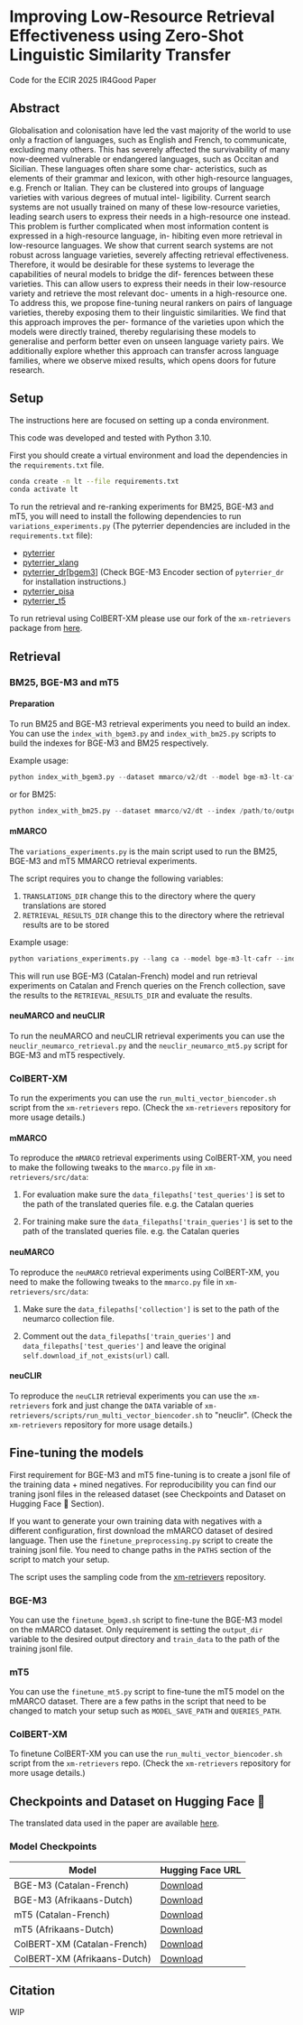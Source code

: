 # Improving Low-Resource Retrieval Effectiveness using Zero-Shot Linguistic Similarity Transfer

Code for the ECIR 2025 IR4Good Paper

## Abstract

Globalisation and colonisation have led the vast majority of
the world to use only a fraction of languages, such as English and French,
to communicate, excluding many others. This has severely affected the
survivability of many now-deemed vulnerable or endangered languages,
such as Occitan and Sicilian. These languages often share some char-
acteristics, such as elements of their grammar and lexicon, with other
high-resource languages, e.g. French or Italian. They can be clustered
into groups of language varieties with various degrees of mutual intel-
ligibility. Current search systems are not usually trained on many of
these low-resource varieties, leading search users to express their needs
in a high-resource one instead. This problem is further complicated when
most information content is expressed in a high-resource language, in-
hibiting even more retrieval in low-resource languages. We show that
current search systems are not robust across language varieties, severely
affecting retrieval effectiveness. Therefore, it would be desirable for these
systems to leverage the capabilities of neural models to bridge the dif-
ferences between these varieties. This can allow users to express their
needs in their low-resource variety and retrieve the most relevant doc-
uments in a high-resource one. To address this, we propose fine-tuning
neural rankers on pairs of language varieties, thereby exposing them to
their linguistic similarities. We find that this approach improves the per-
formance of the varieties upon which the models were directly trained,
thereby regularising these models to generalise and perform better even
on unseen language variety pairs. We additionally explore whether this
approach can transfer across language families, where we observe mixed
results, which opens doors for future research.

## Setup
The instructions here are focused on setting up a conda environment.

This code was developed and tested with Python 3.10. 

First you should create a virtual environment and load the dependencies in the `requirements.txt` file.

```bash
conda create -n lt --file requirements.txt
conda activate lt
```

To run the retrieval and re-ranking experiments for BM25, BGE-M3 and mT5, you will need to install the following dependencies to run `variations_experiments.py` (The pyterrier dependencies are included in the `requirements.txt` file):

- [pyterrier](https://pyterrier.readthedocs.io/)
- [pyterrier_xlang](https://github.com/seanmacavaney/pyterrier_xlang)
- [pyterrier_dr[bgem3]](https://github.com/terrierteam/pyterrier_dr) (Check BGE-M3 Encoder section of `pyterrier_dr` for installation instructions.)
- [pyterrier_pisa](https://github.com/terrierteam/pyterrier_pisa)
- [pyterrier_t5](https://github.com/terrierteam/pyterrier_t5)

To run retrieval using ColBERT-XM please use our fork of the `xm-retrievers` package from [here](https://github.com/andreaschari/xm-retrievers).

## Retrieval

### BM25, BGE-M3 and mT5

#### Preparation

To run BM25 and BGE-M3 retrieval experiments you need to build an index. You can use the `index_with_bgem3.py` and `index_with_bm25.py` scripts to build the indexes for BGE-M3 and BM25 respectively.

Example usage:

```python
python index_with_bgem3.py --dataset mmarco/v2/dt --model bge-m3-lt-cafr --index /path/to/output
```

or for BM25:

```python
python index_with_bm25.py --dataset mmarco/v2/dt --index /path/to/output --language nl
```

#### mMARCO

The `variations_experiments.py` is the main script used to run the BM25, BGE-M3 and mT5 MMARCO retrieval experiments.

The script requires you to change the following variables:

1. `TRANSLATIONS_DIR` change this to the directory where the query translations are stored
2. `RETRIEVAL_RESULTS_DIR` change this to the directory where the retrieval results are to be stored

Example usage:

```python
python variations_experiments.py --lang ca --model bge-m3-lt-cafr --index /path/to/index --evaluate
```

This will run use BGE-M3 (Catalan-French) model  and run retrieval experiments on Catalan and French queries on the French collection, save the results to the `RETRIEVAL_RESULTS_DIR` and evaluate the results.

#### neuMARCO and neuCLIR

To run the neuMARCO and neuCLIR retrieval experiments you can use the `neuclir_neumarco_retrieval.py` and the `neuclir_neumarco_mt5.py` script for BGE-M3 and mT5 respectively.

### ColBERT-XM

To run the experiments you can use the `run_multi_vector_biencoder.sh` script from the `xm-retrievers` repo. (Check the `xm-retrievers` repository for more usage details.)

#### mMARCO

To reproduce the `mMARCO` retrieval experiments using ColBERT-XM, you need to make the following tweaks to the `mmarco.py` file in `xm-retrievers/src/data`:

1. For evaluation make sure the `data_filepaths['test_queries']` is set to the path of the translated queries file. e.g. the Catalan queries

2. For training make sure the `data_filepaths['train_queries']` is set to the path of the translated queries file. e.g. the Catalan queries

#### neuMARCO

To reproduce the `neuMARCO` retrieval experiments using ColBERT-XM, you need to make the following tweaks to the `mmarco.py` file in `xm-retrievers/src/data`:

1. Make sure the `data_filepaths['collection']` is set to the path of the neumarco collection file.

2. Comment out the `data_filepaths['train_queries']` and `data_filepaths['test_queries']` and leave the original `self.download_if_not_exists(url)` call.

#### neuCLIR

To reproduce the `neuCLIR` retrieval experiments you can use the `xm-retrievers` fork and just change the `DATA` variable of `xm-retrievers/scripts/run_multi_vector_biencoder.sh` to "neuclir". (Check the `xm-retrievers` repository for more usage details.)

## Fine-tuning the models

First requirement for BGE-M3 and mT5 fine-tuning is to create a jsonl file of the training data + mined negatives. For reproducibility you can find our traning jsonl files in the released dataset (see Checkpoints and Dataset on Hugging Face 🤗 Section).

If you want to generate your own training data with negatives with a different configuration, first download the mMARCO dataset of desired language. Then use the `finetune_preprocessing.py` script to create the training jsonl file. You need to change paths in the `PATHS` section of the script to match your setup.

The script uses the sampling code from the [xm-retrievers](https://github.com/ant-louis/xm-retrievers) repository.

### BGE-M3

You can use the `finetune_bgem3.sh` script to fine-tune the BGE-M3 model on the mMARCO dataset. Only requirement is setting the `output_dir` variable to the desired output directory and `train_data` to the path of the training jsonl file.

### mT5

You can use the `finetune_mt5.py` script to fine-tune the mT5 model on the mMARCO dataset. There are a few paths in the script that need to be changed to match your setup such as `MODEL_SAVE_PATH` and `QUERIES_PATH`.

### ColBERT-XM

To finetune ColBERT-XM you can use the `run_multi_vector_biencoder.sh` script from the `xm-retrievers` repo. (Check the `xm-retrievers` repository for more usage details.)

## Checkpoints and Dataset on Hugging Face 🤗

The translated data used in the paper are available [here](https://huggingface.co/datasets/andreaschari/mmarco-lt).

### Model Checkpoints

| Model       | Hugging Face URL                                                                 |
|-------------|-------------------------------------------------------------------------------|
| BGE-M3 (Catalan-French)   | [Download](https://huggingface.co/andreaschari/bge-m3-lt-cafr)|
| BGE-M3 (Afrikaans-Dutch)  | [Download](https://huggingface.co/andreaschari/bge-m3-lt-afdt)|
| mT5 (Catalan-French)        | [Download](https://huggingface.co/andreaschari/mt5-unicamp-lt-cafr)|
| mT5 (Afrikaans-Dutch)       | [Download](https://huggingface.co/andreaschari/mt5-unicamp-lt-afdt)|
| ColBERT-XM (Catalan-French) | [Download](https://huggingface.co/andreaschari/colbert-xm-lt-cafr)|
| ColBERT-XM (Afrikaans-Dutch) | [Download](https://huggingface.co/andreaschari/colbert-xm-lt-afdt)|

## Citation

WIP

